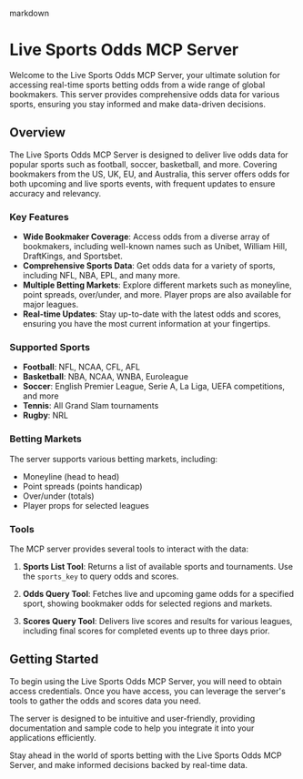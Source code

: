 markdown
# Live Sports Odds MCP Server

Welcome to the Live Sports Odds MCP Server, your ultimate solution for accessing real-time sports betting odds from a wide range of global bookmakers. This server provides comprehensive odds data for various sports, ensuring you stay informed and make data-driven decisions.

## Overview

The Live Sports Odds MCP Server is designed to deliver live odds data for popular sports such as football, soccer, basketball, and more. Covering bookmakers from the US, UK, EU, and Australia, this server offers odds for both upcoming and live sports events, with frequent updates to ensure accuracy and relevancy.

### Key Features

- **Wide Bookmaker Coverage**: Access odds from a diverse array of bookmakers, including well-known names such as Unibet, William Hill, DraftKings, and Sportsbet.
- **Comprehensive Sports Data**: Get odds data for a variety of sports, including NFL, NBA, EPL, and many more.
- **Multiple Betting Markets**: Explore different markets such as moneyline, point spreads, over/under, and more. Player props are also available for major leagues.
- **Real-time Updates**: Stay up-to-date with the latest odds and scores, ensuring you have the most current information at your fingertips.

### Supported Sports

- **Football**: NFL, NCAA, CFL, AFL
- **Basketball**: NBA, NCAA, WNBA, Euroleague
- **Soccer**: English Premier League, Serie A, La Liga, UEFA competitions, and more
- **Tennis**: All Grand Slam tournaments
- **Rugby**: NRL

### Betting Markets

The server supports various betting markets, including:

- Moneyline (head to head)
- Point spreads (points handicap)
- Over/under (totals)
- Player props for selected leagues

### Tools

The MCP server provides several tools to interact with the data:

1. **Sports List Tool**: Returns a list of available sports and tournaments. Use the `sports_key` to query odds and scores.
   
2. **Odds Query Tool**: Fetches live and upcoming game odds for a specified sport, showing bookmaker odds for selected regions and markets.
   
3. **Scores Query Tool**: Delivers live scores and results for various leagues, including final scores for completed events up to three days prior.

## Getting Started

To begin using the Live Sports Odds MCP Server, you will need to obtain access credentials. Once you have access, you can leverage the server's tools to gather the odds and scores data you need.

The server is designed to be intuitive and user-friendly, providing documentation and sample code to help you integrate it into your applications efficiently.

Stay ahead in the world of sports betting with the Live Sports Odds MCP Server, and make informed decisions backed by real-time data.
